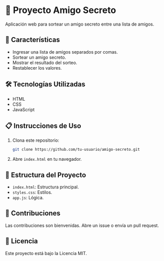 # 🎉 Proyecto Amigo Secreto

Aplicación web para sortear un amigo secreto entre una lista de amigos.

## 🚀 Características

- Ingresar una lista de amigos separados por comas.
- Sortear un amigo secreto.
- Mostrar el resultado del sorteo.
- Restablecer los valores.

## 🛠️ Tecnologías Utilizadas

- HTML
- CSS
- JavaScript

## 📋 Instrucciones de Uso

1. Clona este repositorio:
   ```bash
   git clone https://github.com/tu-usuario/amigo-secreto.git
   ```
2. Abre `index.html` en tu navegador.

## 📂 Estructura del Proyecto

- `index.html`: Estructura principal.
- `styles.css`: Estilos.
- `app.js`: Lógica.

## 🤝 Contribuciones

Las contribuciones son bienvenidas. Abre un issue o envía un pull request.

## 📄 Licencia

Este proyecto está bajo la Licencia MIT.
